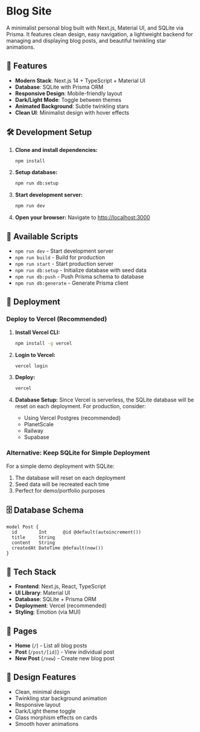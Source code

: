 # Blog Site

A minimalist personal blog built with Next.js, Material UI, and SQLite via Prisma. It features clean design, easy navigation, a lightweight backend for managing and displaying blog posts, and beautiful twinkling star animations.

## 🚀 Features

- **Modern Stack**: Next.js 14 + TypeScript + Material UI
- **Database**: SQLite with Prisma ORM
- **Responsive Design**: Mobile-friendly layout
- **Dark/Light Mode**: Toggle between themes
- **Animated Background**: Subtle twinkling stars
- **Clean UI**: Minimalist design with hover effects

## 🛠️ Development Setup

1. **Clone and install dependencies:**

   ```bash
   npm install
   ```

2. **Setup database:**

   ```bash
   npm run db:setup
   ```

3. **Start development server:**

   ```bash
   npm run dev
   ```

4. **Open your browser:**
   Navigate to [http://localhost:3000](http://localhost:3000)

## 📝 Available Scripts

- `npm run dev` - Start development server
- `npm run build` - Build for production
- `npm run start` - Start production server
- `npm run db:setup` - Initialize database with seed data
- `npm run db:push` - Push Prisma schema to database
- `npm run db:generate` - Generate Prisma client

## 🚀 Deployment

### Deploy to Vercel (Recommended)

1. **Install Vercel CLI:**

   ```bash
   npm install -g vercel
   ```

2. **Login to Vercel:**

   ```bash
   vercel login
   ```

3. **Deploy:**

   ```bash
   vercel
   ```

4. **Database Setup:**
   Since Vercel is serverless, the SQLite database will be reset on each deployment. For production, consider:
   - Using Vercel Postgres (recommended)
   - PlanetScale
   - Railway
   - Supabase

### Alternative: Keep SQLite for Simple Deployment

For a simple demo deployment with SQLite:

1. The database will reset on each deployment
2. Seed data will be recreated each time
3. Perfect for demo/portfolio purposes

## 🗄️ Database Schema

```prisma
model Post {
  id        Int      @id @default(autoincrement())
  title     String
  content   String
  createdAt DateTime @default(now())
}
```

## 🎨 Tech Stack

- **Frontend**: Next.js, React, TypeScript
- **UI Library**: Material UI
- **Database**: SQLite + Prisma ORM
- **Deployment**: Vercel (recommended)
- **Styling**: Emotion (via MUI)

## 📱 Pages

- **Home** (`/`) - List all blog posts
- **Post** (`/post/[id]`) - View individual post
- **New Post** (`/new`) - Create new blog post

## 🌟 Design Features

- Clean, minimal design
- Twinkling star background animation
- Responsive layout
- Dark/Light theme toggle
- Glass morphism effects on cards
- Smooth hover animations
